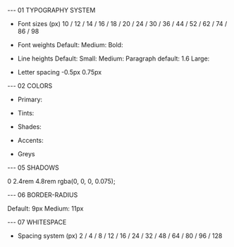 --- 01 TYPOGRAPHY SYSTEM

- Font sizes (px)
  10 / 12 / 14 / 16 / 18 / 20 / 24 /
  30 / 36 / 44 / 52 / 62 / 74 / 86 / 98

- Font weights
  Default:
  Medium:
  Bold:

- Line heights
  Default:
  Small:
  Medium:
  Paragraph default: 1.6
  Large:

- Letter spacing
  -0.5px
  0.75px

--- 02 COLORS

- Primary:
- Tints:

- Shades:

- Accents:
- Greys

--- 05 SHADOWS

0 2.4rem 4.8rem rgba(0, 0, 0, 0.075);

--- 06 BORDER-RADIUS

Default: 9px
Medium: 11px

--- 07 WHITESPACE

- Spacing system (px)
2 / 4 / 8 / 12 / 16 / 24 / 32 / 48 / 64
/ 80 / 96 / 128
<!--  -->
